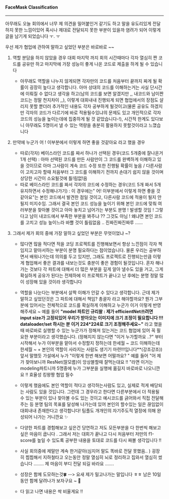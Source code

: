 #### FaceMask Classification

---



아무래도 오늘 회의에서 너무 제 의견을 밀어붙인거 같기도 하고 말을 유도리있게 전달하지 못한 느낌이있어 혹시나 제대로 전달되지 못한 부분이 있을까 염려가 되어 이렇게 글을 남기게 되었습니다 ㅜ. ㅜ

우선 제가 협업에 관하여 말하고 싶었던 부분은 바로바로 ~~ 

1. 역할 분담을 하지 않았을 경우 대회 마지막 까지 회의 시간때마다 각자 열심히 짠 코드를 공유만 하고 마지막에 가장 성능이 좋게 나온 코드로 제출을 하게 될 수 있습니다

   - 아무래도 역할을 나누지 않게되면 각자만의 코드를 처음부터 끝까지 짜게 될 확률이 굉장히 높다고 생각합니다. 아마 상대의 코드를 이해하는거는 사실 단시간에 이뤄질 수 없다고 생각을 하고(남의 코드를 보면 알겠지만 ,, 내코드와 남이짠코드는 정말 천지차이 ,,), 이렇게 대회내내 진행되게 되면 협업에서의 장점도 살리지 못할 뿐더러 추가적인 내용도 각자 공부하게 될것이고(물론 공유도 하겠지만 각자의 코드가 다르기에 바로 적용될수있냐의 문제도 있고 개인적으로 각자 코드의 성능을 높이는데에 집중하게 될 것 같았습니다-!), 시간적 한계도 있다보니 아무래도 5명이서 낼 수 있는 역량을 충분히 활용하지 못할것이라고 느꼈습니다 

2. 만약에 누군가 어 ! 이부분에서 이렇게 하면 좋을 것같아요 라고 했을 경우 

   - 따로(각자) 베이스라인 코드를 짜서 하나가 선택된 경우(코드 5개중에 잘나온거 1개 선택) : 아마 선택된 코드를 만든 사람만이 그 코드를 완벽하게 이해하고 있을 것이므로 아마 그사람이 계속 코드 수정 또한 진행될 확률이 높음 / 다른사람이 고치고자 할때 처음부터 그 코드를 이해하기 전까지 손대기 쉽지 않을 것이며 상당한 시간이 소요될것에 틀!림없!음
   - 따로 베이스라인 코드를 짜서 각자의 코드에 수정하는 경우(코드 5개 짜서 5개 유지하면서 수정해나가기) : 이 경우에는" 어! 이부분에서 이렇게 하면 좋을 것같아요"는 본인 코드에서 발견한 점일 것이고, 다른사람 코드에 적용이 될지 안될지 미지수임. 그래서 결국 본인 코드 성능을 높이기 위해 본인 코드에 맞춰 여러부분을 찾아볼 것이고 아마 놓치고 넘어가는 부분도 분명 ! 발생할 것임 ! 그렇다고 남이 내코드에서 부족한 부분을 봐주냐 ?? 그것도 아님 ! 왜냐면 본인 코드를 고치고 성능 높이느라 바쁠 것이 틀림없음 .. 진짜진짜진짜루 ...... 

3. 그래서 제가 회의 중에 가장 말하고 싶었던 부분은 무엇이었냐 ~? 

   - 많다면 많을 적다면 적을 코딩 프로젝트를 진행해보면서 항상 느낀점이 각자 책임지고 맡아서하는 부분이 분명 필요하다는 점이었습니다. 물론 우리는 공부하면서 배워나가는데 의의를 두고 있지만, 그래도 프로젝트로 진행되는만큼 이렇게 협업해서 좋은 결과를 내보는것도 충분이 좋은 경험이 될것입니다. 혼자 해나가는 것보다 각 파트에 대해서 더 많은 부분을 깊게 알아 낼수도 있을 거고, 그게 확실하게 공유가 된다는 전제하에 이 프로젝트가 끝나고 난 후에는 분명 정말 많이 성장해 있을 것이라 생각합니다 

   - 역할을 나눈다는 부분에서 살짝 이해가 안갈 수 있다고 생각합니다. 근데 제가 말하고 싶었던것은 그 파트에 대해서 책임? 총괄자 라고 해야할까요? 뭔가 그부분에 있어서는 전체적으로 코드를 확실하게 이해하고 누군가 이거 이렇게 반영해주세요 ~ 예를 들어 **"model 파트인 규리왈 : 제가 efficientNet쓰려면 input size가 고정되있어 우리가 받아오는 이미지에 크기 조정이 필요합니다 !!! dataloader/set 하시는 분 이거 224*224로 크기 조정해주세요~"** 라고 했을 때 바로바로 실행할 수 있는 누군가가 정해져 있는거는 코드 협업에 있어 꼭 필요한 부분이라고 생각했습니다. (정해지지 않는다면 "이거 누가할까요 ..?" 부터 시작해서 누가 이부분을 맡아서 수정할지 정하는데 한세월 ~ 코드 이해하는데 한세월 ~ +  본인의 역할이 사라지는 사람도 생기기 마련!!!입니다**(강조강조)) 앞서 말했듯 가설에서 누가 "이렇게 한번 해보면 어떨까요? " 예를 들어 "어 제가 찾아보니까 ResNet(잘모름)이 앙상블할때 잘먹는대요 !! "라면 이거는 modeling파트니까 5명중에 누가 그부분을 실행에 옮길지 바로바로 나오니깐요 !! 효율성 킹왕짱 협업 필수 

   - 이렇게 했음에도 본인 역할이 적다고 생각하는사람도 있고, 실제로 적게 배당되는 사람도 있을 것입니다. 그런데 그 경우라고 한다면 다른부분에서 더 적용될 수 있는 부분이 있나 찾아볼 수도 있는 것이고 예시코드를 긁어와서 직접 전달해 주는 등 분명 팀의 목표를 달성해 나가는데 있어 본인의 할수있는 일은 끊임없이 대회내내 존재한다고 생각합니다! 팀플도 개개인의 자기주도적 열정에 의해 완성되어 나가는 거니깐요 ✨

   - 다양한 파트를 경험해보고 싶은건 당연하고 저도 모든부분을 다 한번씩 해보고 싶은 마음이 큽니다 . 그래서 저는 대회가 끝나고 다시 처음부터 저만의 f1-score를 높일 수 있도록 공부한 내용을 토대로 코드를 다시 짜볼 생각입니다 !! 

   - 사실 회의중에 제말만 계속 한거같아(심지어 말도 똑바로 전달 못했음.. ) 굉장히 찝찝해서 지하철타고 오는동안 정말 열심히 뇌로 정리하고 집와서 열심히 썼습니다 ........ 제 마음이 부디 전달 되길 바라요 .......

   - 성장은 함께 도모하는것🍀 --> 요새 제가 밀고나가는 말입니다 ㅎㅎ 남은 10일동안 함께 달려나가 보자구요 ~ 💪

   - 다 읽고 나면 내용은 싹 비울게요 !! 

     